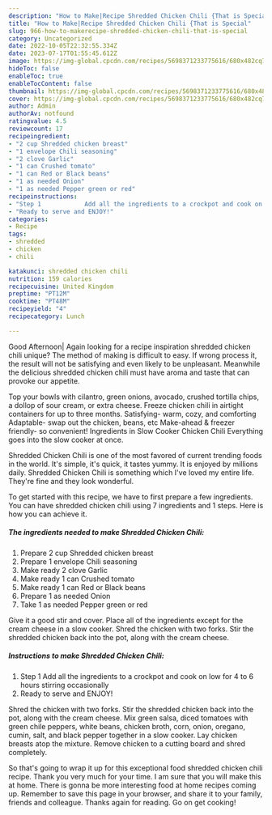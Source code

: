 ```yaml
---
description: "How to Make|Recipe Shredded Chicken Chili {That is Special"
title: "How to Make|Recipe Shredded Chicken Chili {That is Special"
slug: 966-how-to-makerecipe-shredded-chicken-chili-that-is-special
category: Uncategorized
date: 2022-10-05T22:32:55.334Z
date: 2023-07-17T01:55:45.612Z
image: https://img-global.cpcdn.com/recipes/5698371233775616/680x482cq70/shredded-chicken-chili-recipe-main-photo.jpg
hideToc: false
enableToc: true
enableTocContent: false
thumbnail: https://img-global.cpcdn.com/recipes/5698371233775616/680x482cq70/shredded-chicken-chili-recipe-main-photo.jpg
cover: https://img-global.cpcdn.com/recipes/5698371233775616/680x482cq70/shredded-chicken-chili-recipe-main-photo.jpg
author: Admin
authorAv: notfound
ratingvalue: 4.5
reviewcount: 17
recipeingredient:
- "2 cup Shredded chicken breast"
- "1 envelope Chili seasoning"
- "2 clove Garlic"
- "1 can Crushed tomato"
- "1 can Red or Black beans"
- "1 as needed Onion"
- "1 as needed Pepper green or red"
recipeinstructions:
- "Step 1            Add all the ingredients to a crockpot and cook on low for 4 to 6 hours stirring occasionally"
- "Ready to serve and ENJOY!"
categories:
- Recipe
tags:
- shredded
- chicken
- chili

katakunci: shredded chicken chili 
nutrition: 159 calories
recipecuisine: United Kingdom
preptime: "PT12M"
cooktime: "PT48M"
recipeyield: "4"
recipecategory: Lunch

---
```



Good Afternoon| Again looking for a recipe inspiration shredded chicken chili unique? The method of making is difficult to easy. If wrong process it, the result will not be satisfying and even likely to be unpleasant. Meanwhile the delicious shredded chicken chili must have aroma and taste that can provoke our appetite.





Top your bowls with cilantro, green onions, avocado, crushed tortilla chips, a dollop of sour cream, or extra cheese. Freeze chicken chili in airtight containers for up to three months. Satisfying- warm, cozy, and comforting Adaptable- swap out the chicken, beans, etc Make-ahead &amp; freezer friendly- so convenient! Ingredients in Slow Cooker Chicken Chili Everything goes into the slow cooker at once.

Shredded Chicken Chili is one of the most favored of current trending foods in the world. It's simple, it's quick, it tastes yummy. It is enjoyed by millions daily. Shredded Chicken Chili is something which I've loved my entire life. They're fine and they look wonderful.


To get started with this recipe, we have to first prepare a few ingredients. You can have shredded chicken chili using 7 ingredients and 1 steps. Here is how you can achieve it.

<!--inarticleads1-->

##### The ingredients needed to make Shredded Chicken Chili:

1. Prepare 2 cup Shredded chicken breast
1. Prepare 1 envelope Chili seasoning
1. Make ready 2 clove Garlic
1. Make ready 1 can Crushed tomato
1. Make ready 1 can Red or Black beans
1. Prepare 1 as needed Onion
1. Take 1 as needed Pepper green or red


Give it a good stir and cover. Place all of the ingredients except for the cream cheese in a slow cooker. Shred the chicken with two forks. Stir the shredded chicken back into the pot, along with the cream cheese. 

<!--inarticleads2-->

##### Instructions to make Shredded Chicken Chili:

1. Step 1            Add all the ingredients to a crockpot and cook on low for 4 to 6 hours stirring occasionally
1. Ready to serve and ENJOY!

Shred the chicken with two forks. Stir the shredded chicken back into the pot, along with the cream cheese. Mix green salsa, diced tomatoes with green chile peppers, white beans, chicken broth, corn, onion, oregano, cumin, salt, and black pepper together in a slow cooker. Lay chicken breasts atop the mixture. Remove chicken to a cutting board and shred completely. 

So that's going to wrap it up for this exceptional food shredded chicken chili recipe. Thank you very much for your time. I am sure that you will make this at home. There is gonna be more interesting food at home recipes coming up. Remember to save this page in your browser, and share it to your family, friends and colleague. Thanks again for reading. Go on get cooking!
